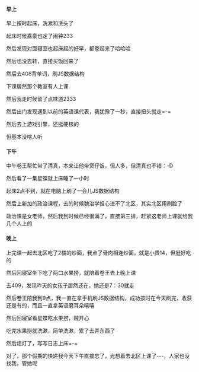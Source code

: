 #### 早上

早上按时起床，洗漱和洗头了

起床时候嘉豪也定了闹钟233

然后发现对面寝室也起床起的好早，都卷起来了哈哈哈

然后也没去转，直接买饭回来了

然后去408背单词，刷JS数据结构

下课居然那个教室有人上课

然后我走时候留了点味道2333

然后出门发现遇到以前的英语课代表，我犹豫了一秒，直接扭头就走=-=

然后去上游戏引擎，还挺硬核的

但基本没啥人听

#### 下午

中午卷王帮忙带了清真，本来让他带煲仔饭，但人多，但清真也不错：-D

然后看了一集星蝶就上床睡了一小时

起床2点不到，就在电脑上刷了一会儿JS数据结构

然后上新加的政治课程，去的时候魏治学担心进不了北区，其实北区用刷脸了

政治课是女老师，然后我到时候已经很满了，直接第三排，赶紧这老师上课就给我几个人上的

#### 晚上

上完课一起去北区吃了2楼的炒面，我点了骨肉相连炒面，就是小贵14，但挺好吃的

然后回寝室坐下吃了两口水果捞，就陪着卷王去上晚上课

去409，发现昨天的女孩子居然还在，她还是7：30就走

然后卷王陪我到9点，我一直在拿手机刷JS数据结构，成功按时在今天刷完，收获还是有的，而且一直拿英语磨耳朵嘻嘻

然后回寝室看星蝶吃水果捞，贼开心

吃完水果捞就洗漱，简单洗漱，累了去弄东西了

然后熄灯了，写写日志上床=-=

对了，那个假期的快递我今天下午直接忘了，光想着去北区上课了---，人家也没找我，管她呢
